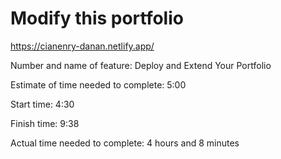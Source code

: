 # Modify this portfolio

https://cianenry-danan.netlify.app/

Number and name of feature: Deploy and Extend Your Portfolio

Estimate of time needed to complete: 5:00

Start time: 4:30

Finish time: 9:38

Actual time needed to complete: 4 hours and 8 minutes
